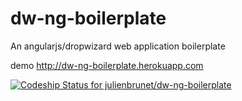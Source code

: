 dw-ng-boilerplate
=================

An angularjs/dropwizard web application boilerplate

demo
http://dw-ng-boilerplate.herokuapp.com

[ ![Codeship Status for julienbrunet/dw-ng-boilerplate](https://www.codeship.io/projects/6c336bb0-43df-0132-e6a4-4ea9b48def7d/status)](https://www.codeship.io/projects/44752)
